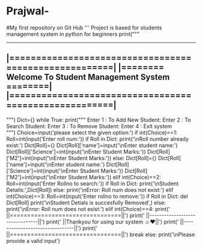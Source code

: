 # Prajwal-
#My first repository on Git Hub
''' Project is based for students management system in python for beginners 
print(""" 

  ------------------------------------------------------
 |======================================================| 
 |======== Welcome To Student Management System	========|
 |======================================================|
  ------------------------------------------------------
""")
Dict={}
while True:
    print("""
    Enter 1 : To Add New Student:
    Enter 2 : To Search Student:
    Enter 3 : To Remove Student:
    Enter 4 : Exit system		
		""")
    Choice=input('please select the given option:')
    if int(Choice)==1:
        Roll=int(input('Enter roll num:'))
        if Roll in Dict:
            print('\nRoll number already exist:')
            Dict[Roll]={}
            Dict[Roll]['name']=input('\nEnter student name:')
            Dict[Roll]['Science']=int(input('\nEnter Student Marks:'))
            Dict[Roll]['M2']=int(input('\nEnter Student Marks:'))
        else:
            Dict[Roll]={}
            Dict[Roll]['name']=input('\nEnter student name:')
            Dict[Roll]['Science']=int(input('\nEnter Student Marks:'))
            Dict[Roll]['M2']=int(input('\nEnter Student Marks:'))
    elif int(Choice)==2:
        Roll=int(input('Enter Rollno to search:'))
        if Roll in Dict:
            print('\nStudent Details:',Dict[Roll])
        else:
            print('\nError: Roll num does not exist:')
    elif int(Choice)==3:
        Roll=int(input('Enter rollno to remove:'))
        if Roll in Dict:
            del Dict[Roll]
            print('\nStudent Detials is succesfully Removed',)
        else:
            print('\nError: Roll num does not exist:')
    elif int(Choice)==4:
        print('  ||================================||')
        print('  ||--------------------------------||')
        print('  ||Thankyou for using our system ☺♥||')
        print('  ||--------------------------------||')
        print('  ||================================||')
        break
    else:
        print('\nPlease provide a valid input')
                
        
        

    
